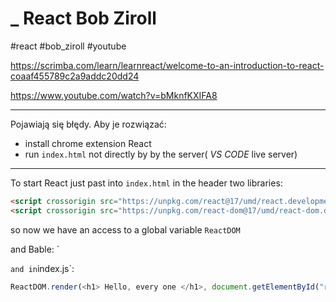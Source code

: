 
# _ React Bob Ziroll
#react    #bob_ziroll  #youtube  

https://scrimba.com/learn/learnreact/welcome-to-an-introduction-to-react-coaaf455789c2a9addc20dd24

https://www.youtube.com/watch?v=bMknfKXIFA8

---
Pojawiają się błędy. Aby je rozwiązać:
- install chrome extension React
- run `index.html` not directly by by the server( _VS CODE_ live server)

---

To start React just past into `index.html` in the header two libraries:
```html
<script crossorigin src="https://unpkg.com/react@17/umd/react.development.js"></script>
<script crossorigin src="https://unpkg.com/react-dom@17/umd/react-dom.development.js"></script>
```
so now we have an access to a global variable `ReactDOM`

and Bable:
`<script src="https://unpkg.com/babel-standalone@6/babel.min.js"></script>

`
and in `index.js`:
```js
ReactDOM.render(<h1> Hello, every one </h1>, document.getElementById("root"))
```




